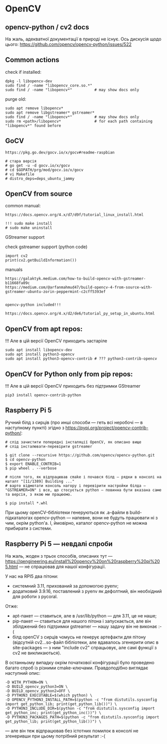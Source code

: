 # OpenCV

## opencv-python / cv2 docs

На жаль, адекватної документації в природі не існує. Ось дискусія щодо цього: https://github.com/opencv/opencv-python/issues/522

## Common actions

check if installed:

    dpkg -l libopencv-dev
    sudo find / -name "libopencv_core.so.*"
    sudo find / -name "libopencv*"          # may show docs only

purge old:

    sudo apt remove libopencv*
    sudo apt remove libgstreamer* gstreamer*
    sudo find / -name "libopencv*"          # may show docs only
    sudo rm <path>/libopencv*               # for each path containing "libopencv*" found before


## GoCV

    https://pkg.go.dev/gocv.io/x/gocv#readme-raspbian

    # стара версія
    # go get -u -d gocv.io/x/gocv
    # cd $GOPATH/prg/mod/gocv.io/x/gocv
    # vi Makefile
    # distro_deps=deps_ubuntu_jammy


## OpenCV from source

common manual:

    https://docs.opencv.org/4.x/d7/d9f/tutorial_linux_install.html

    !!! sudo make install
    # sudo make uninstall 

GStreamer support

check gstreamer support (python code)

    import cv2
    print(cv2.getBuildInformation())

manuals

    https://galaktyk.medium.com/how-to-build-opencv-with-gstreamer-b11668fa09c
    https://medium.com/@arfanmahmud47/build-opencv-4-from-source-with-gstreamer-ubuntu-zorin-peppermint-c2cff5393ef


    opencv-python included!!!

    https://docs.opencv.org/4.x/d2/de6/tutorial_py_setup_in_ubuntu.html


## OpenCV from apt repos:

!!! Але в цій версії OpenCV приходить застаріле 

    sudo apt install libopencv-dev
    sudo apt install python3-opencv
    sudo apt install python3-opencv-contrib # ??? python3-contrib-opencv


## OpenCV for Python only from pip repos:

!!! Але в цій версії OpenCV приходить без підтримки GStreamer

    pip3 install opencv-contrib-python

## Raspberry Pi 5

Ручний білд з сирців (про инші способи — геть всі неробочі — в наступному пункті) згідно з https://pypi.org/project/opencv-contrib-python/:

    # слід зачистити попередні інсталяції OpenCV, як описано вище
    # слід інсталювати-перевірити gstreamer    
    
    $ git clone --recursive https://github.com/opencv/opencv-python.git
    $ cd opencv-python
    $ export ENABLE_CONTRIB=1
    $ pip wheel . --verbose

    # після того, як відпрацював cmake і почався білд — рядки в консолі на кшталт "[11/1389] Building ..." 
    # варто відмотати консоль нагору і перевірити настройки білда — "GSTREAMER=ON" і все, що стосується python — повинна бути вказана саме та версія, з якою ми працюємо.

    $ pip install *.whl

При цьому openCV-бібліотеки генеруються як .a-файли в build-підкаталогах opencv-python — напевне, вони не будуть працювати ні з чим, окрім python'а. І, ймовірно, каталог opencv-python не можна прибирати з системи.


## Raspberry Pi 5 — невдалі спроби

На жаль, жоден з трьох способів, описаних тут —  https://qengineering.eu/install%20opencv%20on%20raspberry%20pi%205.html — не спрацював для нашої конфігурації.   

У нас на RPI5 два пітони:
* системний 3.11, прихований за допомогою pyenv;
* додатковий 3.9.16, поставлений з pyenv як дефолтний, він необхідний для роботи з pycoral.

Отже:
* apt-пакет — ставиться, але в /usr/lib/python — для 3.11, це не наше;
* pip-пакет — ставиться для нашого пітона і запускається, але він збілджений без підтримки gstreamer — нашу задачу він не виконає :-(
* білд openCV з сирців чомусь не генерує артефакти для пітону (відсутній cv2...so-файл бібліотеки, але вдавалось згенерити опис в site-packages — з ним "include cv2" спрацьовує, але самі функції з cv2 не викликаються).

В останньому випадку окрім початкової конфігурації було проведено багато спроб із різними cmake-ключами. Правдоподібно виглядає наступний опис:

    -D WITH_PYTHON=ON \
    -D BUILD_opencv_python3=ON \
    -D BUILD_opencv_python2=OFF \
    -D PYTHON3_EXECUTABLE=$(which python) \
    -D OPENCV_PYTHON3_INSTALL_PATH=$(python -c "from distutils.sysconfig import get_python_lib; print(get_python_lib())") \
    -D PYTHON3_INCLUDE_DIR=$(python -c "from distutils.sysconfig import get_python_inc; print(get_python_inc())") \
    -D PYTHON3_PACKAGES_PATH=$(python -c "from distutils.sysconfig import get_python_lib; print(get_python_lib())") \
    
— але він теж відпрацював без істотних помилок в консолі не згенеривши при цьому потрібний результат :-(


